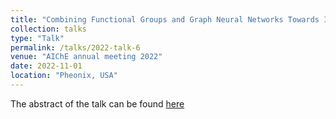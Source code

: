 ```yaml
---
title: "Combining Functional Groups and Graph Neural Networks Towards Interpretable Molecular Property Models"
collection: talks
type: "Talk"
permalink: /talks/2022-talk-6
venue: "AIChE annual meeting 2022"
date: 2022-11-01
location: "Pheonix, USA"
---
```


The abstract of the talk can be found [here](https://aiche.confex.com/aiche/2022/prelim.cgi/Paper/642624)

